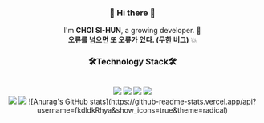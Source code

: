 <h3 align="center"> 👋 Hi there 👋 </h3>
<p align="center">
  I'm <strong>CHOI SI-HUN</strong>, a growing developer. 🌱 <br>
  <strong>오류를 넘으면 또 오류가 있다. (무한 버그)</strong> 💥
</p>

<div align="center">
  <h3>🛠<strong>Technology Stack🛠</strong></h3>
  </br>
  <img src="https://img.shields.io/badge/.NET-512BD4?style=for-the-badge&logo=.NET&logoColor=white"/>
  <img src="https://img.shields.io/badge/Android-3DDC84?style=for-the-badge&logo=Android&logoColor=white"/>
  <img src="https://img.shields.io/badge/Java-007396?style=for-the-badge&logoColor=white"/>
  <img src="https://img.shields.io/badge/Unity-000000?style=for-the-badge&logo=Unity&logoColor=white"/>
  </br>
  <img src="https://img.shields.io/badge/Mysql-F7DF1E?style=for-the-badge&logo=MySQL&logoColor=black"/>
  <img src="https://img.shields.io/badge/Docker-2496ED?style=for-the-badge&logo=MySQL&logoColor=white"/>
  ![Anurag's GitHub stats](https://github-readme-stats.vercel.app/api?username=fkdldkRhya&show_icons=true&theme=radical)
</div>
